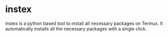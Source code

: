 # instex
Instex is a python based tool to install all necessary packages on Termux. It automatically installs all the necessary packages with a single click.
